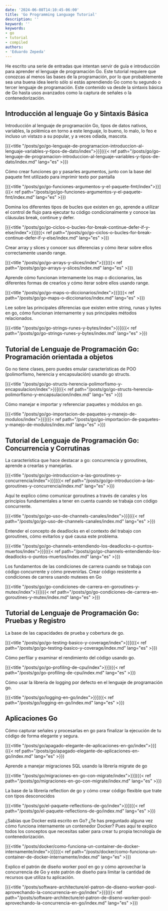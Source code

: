 ```yaml
---
date: '2024-06-08T14:10:45-06:00'
title: 'Go Programming Language Tutorial'
description: ''
keyword: ''
keywords:
- go
- tutorial
- compiled
authors:
- 'Eduardo Zepeda'
---
```


He escrito una serie de entradas que intentan servir de guía e introducción para aprender el lenguaje de programación Go. Este tutorial requiere que conozcas al menos las bases de la programación, por lo que probablemente sea una buena idea leerlo sólo si estás aprendiendo Go como tu segundo o tercer lenguaje de programación. Este contenido va desde la sintaxis básica de Go hasta usos avanzados como la captura de señales o la contenedorización.

## Introducción al lenguaje Go y Sintaxis Básica

Introducción al lenguaje de programación Go, tipos de datos nativos, variables, la polémica en torno a este lenguaje, lo bueno, lo malo, lo feo e incluso un vistazo a su popular, y a veces odiada, mascota.

[{{<title "/posts/go/go-lenguaje-de-programacion-introduccion-al-lenguaje-variables-y-tipos-de-dato/index">}}]({{< ref path="/posts/go/go-lenguaje-de-programacion-introduccion-al-lenguaje-variables-y-tipos-de-dato/index.md" lang="es" >}})

Cómo crear funciones go y pasarles argumentos, junto con la base del paquete fmt utilizado para imprimir texto por pantalla

[{{<title "/posts/go/go-funciones-argumentos-y-el-paquete-fmt/index">}}]({{< ref path="/posts/go/go-funciones-argumentos-y-el-paquete-fmt/index.md" lang="es" >}})

Domina los diferentes tipos de bucles que existen en go, aprende a utilizar el control de flujo para ejecutar tu código condicionalmente y conoce las cláusulas break, continue y defer.

[{{<title "/posts/go/go-ciclos-o-bucles-for-break-continue-defer-if-y-else/index">}}]({{< ref path="/posts/go/go-ciclos-o-bucles-for-break-continue-defer-if-y-else/index.md" lang="es" >}})

Crear array y slices y conocer sus diferencias y cómo iterar sobre ellos correctamente usando range.

[{{<title "/posts/go/go-arrays-y-slices/index">}}]({{< ref path="/posts/go/go-arrays-y-slices/index.md" lang="es" >}})

Aprende cómo funcionan internamente los map o diccionarios, las diferentes formas de crearlos y cómo iterar sobre ellos usando range.

[{{<title "/posts/go/go-maps-o-diccionarios/index">}}]({{< ref path="/posts/go/go-maps-o-diccionarios/index.md" lang="es" >}})

Lee sobre las principales diferencias que existen entre string, runas y bytes en go, cómo funcionan internamente y sus principales métodos relacionados.

[{{<title "/posts/go/go-strings-runes-y-bytes/index">}}]({{< ref path="/posts/go/go-strings-runes-y-bytes/index.md" lang="es" >}})

## Tutorial de Lenguaje de Programación Go: Programación orientada a objetos

Go no tiene clases, pero puedes emular características de POO (polimorfismo, herencia y encapsulación) usando go structs.

[{{<title "/posts/go/go-structs-herencia-polimorfismo-y-encapsulacion/index">}}]({{< ref path="/posts/go/go-structs-herencia-polimorfismo-y-encapsulacion/index.md" lang="es" >}})

Cómo manejar e importar y referenciar paquetes y módulos en go.

[{{<title "/posts/go/go-importacion-de-paquetes-y-manejo-de-modulos/index">}}]({{< ref path="/posts/go/go-importacion-de-paquetes-y-manejo-de-modulos/index.md" lang="es" >}})

## Tutorial de Lenguaje de Programación Go: Concurrencia y Corrutinas

La característica que hace destacar a go: concurrencia y goroutines, aprende a crearlas y manejarlas.

[{{<title "/posts/go/go-introduccion-a-las-goroutines-y-concurrencia/index">}}]({{< ref path="/posts/go/go-introduccion-a-las-goroutines-y-concurrencia/index.md" lang="es" >}})

Aquí te explico cómo comunicar goroutines a través de canales y los principios fundamentales a tener en cuenta cuando se trabaja con código concurrente.

[{{<title "/posts/go/go-uso-de-channels-canales/index">}}]({{< ref path="/posts/go/go-uso-de-channels-canales/index.md" lang="es" >}})

Entender el concepto de deadlocks en el contexto del trabajo con goroutines, cómo evitarlos y qué causa este problema.

[{{<title "/posts/go/go-channels-entendiendo-los-deadlocks-o-puntos-muertos/index">}}]({{< ref path="/posts/go/go-channels-entendiendo-los-deadlocks-o-puntos-muertos/index.md" lang="es" >}})

Los fundamentos de las condiciones de carrera cuando se trabaja con código concurrente y cómo prevenirlas. Crear código resistente a condiciones de carrera usando mutexes en Go

[{{<title "/posts/go/go-condiciones-de-carrera-en-goroutines-y-mutex/index">}}]({{< ref path="/posts/go/go-condiciones-de-carrera-en-goroutines-y-mutex/index.md" lang="es" >}})

## Tutorial de Lenguaje de Programación Go: Pruebas y Registro

La base de las capacidades de prueba y cobertura de go.

[{{<title "/posts/go/go-testing-basico-y-coverage/index">}}]({{< ref path="/posts/go/go-testing-basico-y-coverage/index.md" lang="es" >}})

Cómo perfilar y examinar el rendimiento del código usando go.

[{{<title "/posts/go/go-profiling-de-cpu/index">}}]({{< ref path="/posts/go/go-profiling-de-cpu/index.md" lang="es" >}})

Cómo usar la librería de logging por defecto en el lenguaje de programación go.

[{{<title "/posts/go/logging-en-go/index">}}]({{< ref path="/posts/go/logging-en-go/index.md" lang="es" >}})

## Aplicaciones Go

Cómo capturar señales y procesarlas en go para finalizar la ejecución de tu código de forma elegante y segura.

[{{<title "/posts/go/apagado-elegante-de-aplicaciones-en-go/index">}}]({{< ref path="/posts/go/apagado-elegante-de-aplicaciones-en-go/index.md" lang="es" >}})

Aprende a manejar migraciones SQL usando la librería migrate de go

[{{<title "/posts/go/migraciones-en-go-con-migrate/index">}}]({{< ref path="/posts/go/migraciones-en-go-con-migrate/index.md" lang="es" >}})

La base de la librería reflection de go y cómo crear código flexible que trate con tipos desconocidos

[{{<title "/posts/go/el-paquete-reflections-de-go/index">}}]({{< ref path="/posts/go/el-paquete-reflections-de-go/index.md" lang="es" >}})

¿Sabías que Docker está escrito en Go? ¿Te has preguntado alguna vez cómo funciona internamente un contenedor Docker? Pues aquí te explico todos los conceptos que necesitas saber para crear tu propia tecnología de contenedorización.

[{{<title "/posts/docker/como-funciona-un-container-de-docker-internamente/index">}}]({{< ref path="/posts/docker/como-funciona-un-container-de-docker-internamente/index.md" lang="es" >}})

Explico el patrón de diseño worker pool en go y cómo aprovechar la concurrencia de Go y este patrón de diseño para limitar la cantidad de recursos que utiliza tu aplicación.

[{{<title "/posts/software-architecture/el-patron-de-diseno-worker-pool-aprovechando-la-concurrencia-en-go/index">}}]({{< ref path="/posts/software-architecture/el-patron-de-diseno-worker-pool-aprovechando-la-concurrencia-en-go/index.md" lang="es" >}})


